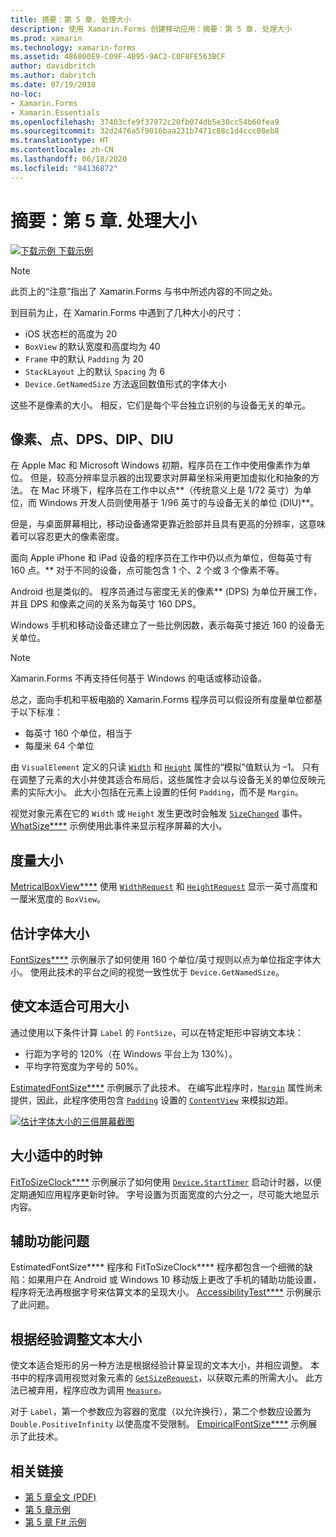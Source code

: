 ```yaml
---
title: 摘要：第 5 章. 处理大小
description: 使用 Xamarin.Forms 创建移动应用：摘要：第 5 章. 处理大小
ms.prod: xamarin
ms.technology: xamarin-forms
ms.assetid: 486800E9-C09F-4B95-9AC2-C0F8FE563BCF
author: davidbritch
ms.author: dabritch
ms.date: 07/19/2018
no-loc:
- Xamarin.Forms
- Xamarin.Essentials
ms.openlocfilehash: 37403cfe9f37972c20fb074db5e30cc54b60fea9
ms.sourcegitcommit: 32d2476a5f9016baa231b7471c88c1d4ccc08eb8
ms.translationtype: HT
ms.contentlocale: zh-CN
ms.lasthandoff: 06/18/2020
ms.locfileid: "84136872"
---
```

# <a name="summary-of-chapter-5-dealing-with-sizes"></a>摘要：第 5 章. 处理大小

[![下载示例](~/media/shared/download.png) 下载示例](https://github.com/xamarin/xamarin-forms-book-samples/tree/master/Chapter05)

> [!NOTE]
> 此页上的“注意”指出了 Xamarin.Forms 与书中所述内容的不同之处。

到目前为止，在 Xamarin.Forms 中遇到了几种大小的尺寸：

- iOS 状态栏的高度为 20
- `BoxView` 的默认宽度和高度均为 40
- `Frame` 中的默认 `Padding` 为 20
- `StackLayout` 上的默认 `Spacing` 为 6
- `Device.GetNamedSize` 方法返回数值形式的字体大小

这些不是像素的大小。 相反，它们是每个平台独立识别的与设备无关的单元。

## <a name="pixels-points-dps-dips-and-dius"></a>像素、点、DPS、DIP、DIU

在 Apple Mac 和 Microsoft Windows 初期，程序员在工作中使用像素作为单位。 但是，较高分辨率显示器的出现要求对屏幕坐标采用更加虚拟化和抽象的方法。 在 Mac 环境下，程序员在工作中以点**（传统意义上是 1/72 英寸）为单位，而 Windows 开发人员则使用基于 1/96 英寸的与设备无关的单位 (DIU)**。

但是，与桌面屏幕相比，移动设备通常更靠近脸部并且具有更高的分辨率，这意味着可以容忍更大的像素密度。

面向 Apple iPhone 和 iPad 设备的程序员在工作中仍以点为单位，但每英寸有 160 点。** 对于不同的设备，点可能包含 1 个、2 个或 3 个像素不等。

Android 也是类似的。 程序员通过与密度无关的像素** (DPS) 为单位开展工作，并且 DPS 和像素之间的关系为每英寸 160 DPS。

Windows 手机和移动设备还建立了一些比例因数，表示每英寸接近 160 的设备无关单位。

> [!NOTE]
> Xamarin.Forms 不再支持任何基于 Windows 的电话或移动设备。

总之，面向手机和平板电脑的 Xamarin.Forms 程序员可以假设所有度量单位都基于以下标准：

- 每英寸 160 个单位，相当于
- 每厘米 64 个单位

由 `VisualElement` 定义的只读 [`Width`](xref:Xamarin.Forms.VisualElement.Width) 和 [`Height`](xref:Xamarin.Forms.VisualElement.Height) 属性的“模拟”值默认为 &ndash;1。 只有在调整了元素的大小并使其适合布局后，这些属性才会以与设备无关的单位反映元素的实际大小。 此大小包括在元素上设置的任何 `Padding`，而不是 `Margin`。

视觉对象元素在它的 `Width` 或 `Height` 发生更改时会触发 [`SizeChanged`](xref:Xamarin.Forms.VisualElement.SizeChanged) 事件。 [WhatSize****](https://github.com/xamarin/xamarin-forms-book-samples/tree/master/Chapter05/WhatSize) 示例使用此事件来显示程序屏幕的大小。

## <a name="metrical-sizes"></a>度量大小

[MetricalBoxView****](https://github.com/xamarin/xamarin-forms-book-samples/tree/master/Chapter05/MetricalBoxView) 使用 [`WidthRequest`](xref:Xamarin.Forms.VisualElement.WidthRequest) 和 [`HeightRequest`](xref:Xamarin.Forms.VisualElement.HeightRequest) 显示一英寸高度和一厘米宽度的 `BoxView`。

## <a name="estimated-font-sizes"></a>估计字体大小

[FontSizes****](https://github.com/xamarin/xamarin-forms-book-samples/tree/master/Chapter05/FontSizes) 示例展示了如何使用 160 个单位/英寸规则以点为单位指定字体大小。 使用此技术的平台之间的视觉一致性优于 `Device.GetNamedSize`。

## <a name="fitting-text-to-available-size"></a>使文本适合可用大小

通过使用以下条件计算 `Label` 的 `FontSize`，可以在特定矩形中容纳文本块：

- 行距为字号的 120%（在 Windows 平台上为 130%）。
- 平均字符宽度为字号的 50%。

[EstimatedFontSize****](https://github.com/xamarin/xamarin-forms-book-samples/tree/master/Chapter05/EstimatedFontSize) 示例展示了此技术。 在编写此程序时，[`Margin`](xref:Xamarin.Forms.View.Margin) 属性尚未提供，因此，此程序使用包含 [`Padding`](xref:Xamarin.Forms.Layout.Padding) 设置的 [`ContentView`](xref:Xamarin.Forms.ContentView) 来模拟边距。

[![估计字体大小的三倍屏幕截图](images/ch05fg07-small.png "使文本适合可用大小")](images/ch05fg07-large.png#lightbox "使文本适合可用大小")

## <a name="a-fit-to-size-clock"></a>大小适中的时钟

[FitToSizeClock****](https://github.com/xamarin/xamarin-forms-book-samples/tree/master/Chapter05/FitToSizeClock) 示例展示了如何使用 [`Device.StartTimer`](xref:Xamarin.Forms.Device.StartTimer(System.TimeSpan,System.Func{System.Boolean})) 启动计时器，以便定期通知应用程序更新时钟。 字号设置为页面宽度的六分之一，尽可能大地显示内容。

## <a name="accessibility-issues"></a>辅助功能问题

EstimatedFontSize**** 程序和 FitToSizeClock**** 程序都包含一个细微的缺陷：如果用户在 Android 或 Windows 10 移动版上更改了手机的辅助功能设置，程序将无法再根据字号来估算文本的呈现大小。 [AccessibilityTest****](https://github.com/xamarin/xamarin-forms-book-samples/tree/master/Chapter05/AccessibilityTest) 示例展示了此问题。

## <a name="empirically-fitting-text"></a>根据经验调整文本大小

使文本适合矩形的另一种方法是根据经验计算呈现的文本大小，并相应调整。 本书中的程序调用视觉对象元素的 [`GetSizeRequest`](xref:Xamarin.Forms.VisualElement.GetSizeRequest(System.Double,System.Double))，以获取元素的所需大小。 此方法已被弃用，程序应改为调用 [`Measure`](xref:Xamarin.Forms.VisualElement.Measure(System.Double,System.Double,Xamarin.Forms.MeasureFlags))。

对于 `Label`，第一个参数应为容器的宽度（以允许换行），第二个参数应设置为 `Double.PositiveInfinity` 以使高度不受限制。 [EmpiricalFontSize****](https://github.com/xamarin/xamarin-forms-book-samples/tree/master/Chapter05/EmpiricalFontSize) 示例展示了此技术。

## <a name="related-links"></a>相关链接

- [第 5 章全文 (PDF)](https://download.xamarin.com/developer/xamarin-forms-book/XamarinFormsBook-Ch05-Apr2016.pdf)
- [第 5 章示例](https://github.com/xamarin/xamarin-forms-book-samples/tree/master/Chapter05)
- [第 5 章 F# 示例](https://github.com/xamarin/xamarin-forms-book-samples/tree/master/Chapter05/FS)
